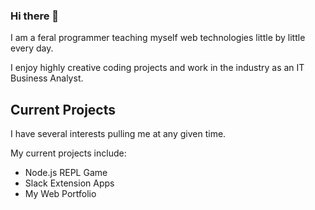 ### Hi there 👋

I am a feral programmer teaching myself web technologies little by little every day.

I enjoy highly creative coding projects and work in the industry as an IT Business Analyst.

## Current Projects

I have several interests pulling me at any given time. 

My current projects include:

- Node.js REPL Game
- Slack Extension Apps
- My Web Portfolio

<!--
**jmdimmick/jmdimmick** is a ✨ _special_ ✨ repository because its `README.md` (this file) appears on your GitHub profile.

Here are some ideas to get you started:

- 🔭 I’m currently working on ...
- 🌱 I’m currently learning ...
- 👯 I’m looking to collaborate on ...
- 🤔 I’m looking for help with ...
- 💬 Ask me about ...
- 📫 How to reach me: ...
- 😄 Pronouns: ...
- ⚡ Fun fact: ...
-->
